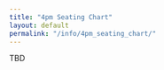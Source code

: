 ```yaml
---
title: "4pm Seating Chart"
layout: default
permalink: "/info/4pm_seating_chart/"
---
```



<style> iframe { width: 100%; height: 1400px; overflow: scroll; } </style>


TBD
